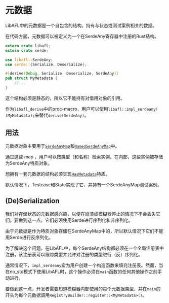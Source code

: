 # 元数据

LibAFL中的元数据是一个自包含的结构，持有与状态或测试案例相关的数据。

在代码方面，元数据可以被定义为一个在SerdeAny寄存器中注册的Rust结构。

```rust
extern crate libafl;
extern crate serde;

use libafl::SerdeAny;
use serde::{Serialize, Deserialize};

#[derive(Debug, Serialize, Deserialize, SerdeAny)]
pub struct MyMetadata {
    //...
}
```

这个结构必须是静态的，所以它不能持有对借用对象的引用。

作为`libafl_derive`中的proc-macro，用户可以使用`libafl::impl_serdeany!(MyMetadata);`来替代`derive(SerdeAny)`。

## 用法

元数据对象主要用于[`SerdeAnyMap`](https://docs.rs/libafl/0.5.0/libafl/bolts/serdeany/serdeany_registry/struct.SerdeAnyMap.html)和[`NamedSerdeAnyMap`](https://docs.rs/libafl/0.5.0/libafl/bolts/serdeany/serdeany_registry/struct.NamedSerdeAnyMap.html)中。

通过这些 map ，用户可以按类型（和名称）检索实例。在内部，这些实例被存储为SerdeAny特质对象。

想拥有一套元数据的结构必须实现[`HasMetadata`](https://docs.rs/libafl/0.5.0/libafl/state/trait.HasMetadata.html)特质。

默认情况下，Testcase和State实现了它，并持有一个SerdeAnyMap测试案例。

## (De)Serialization

我们对存储状态的元数据感兴趣，以便在崩溃或模糊器停止的情况下不会丢失它们。要做到这一点，它们必须使用Serde进行序列化和非序列化。

由于元数据是作为特质对象存储在SerdeAnyMap中的，所以默认情况下它们不能用Serde进行反序列化。

为了解决这个问题，在LibAFL中，每个SerdeAny结构都必须在一个全局注册表中注册，该注册表可以跟踪类型并允许对注册的类型进行（反）序列化。

通常情况下，`impl_serdeany`宏为用户创建一个构造函数来填充注册表。然而，当在no_std模式下使用LibAFL时，这个操作必须在`main`函数的任何其他操作之前手动进行。

要做到这一点，开发者需要知道模糊器内部使用的每个元数据类型，并在`main`的开头为每个元数据调用`RegistryBuilder::register::<MyMetadata>()`。
